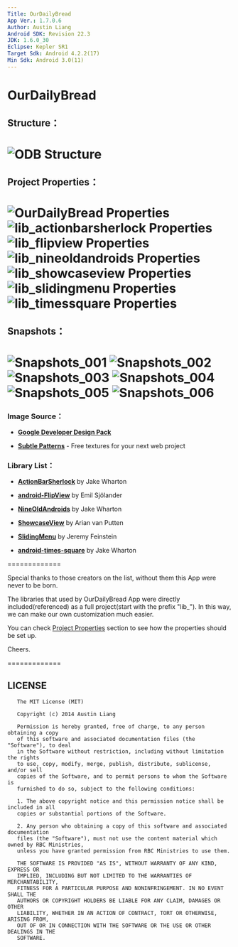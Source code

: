 ```yaml
---
Title: OurDailyBread
App Ver.: 1.7.0.6
Author: Austin Liang
Android SDK: Revision 22.3
JDK: 1.6.0_30
Eclipse: Kepler SR1
Target Sdk: Android 4.2.2(17)
Min Sdk: Android 3.0(11)
---
```


OurDailyBread
=============
## Structure：
![ODB Structure](https://dl.dropboxusercontent.com/u/39423116/odbImages/OurDailyBread.png "ODB Structure")
=============
## Project Properties：
![OurDailyBread Properties](https://dl.dropboxusercontent.com/u/39423116/odbImages/ProjProperties/odb_001.png "OurDailyBread Properties")
![lib_actionbarsherlock Properties](https://dl.dropboxusercontent.com/u/39423116/odbImages/ProjProperties/odb_002.png "lib_actionbarsherlock Properties")
![lib_flipview Properties](https://dl.dropboxusercontent.com/u/39423116/odbImages/ProjProperties/odb_003.png "lib_flipview Properties")
![lib_nineoldandroids Properties](https://dl.dropboxusercontent.com/u/39423116/odbImages/ProjProperties/odb_004.png "lib_nineoldandroids Properties")
![lib_showcaseview Properties](https://dl.dropboxusercontent.com/u/39423116/odbImages/ProjProperties/odb_005.png "lib_showcaseview Properties")
![lib_slidingmenu Properties](https://dl.dropboxusercontent.com/u/39423116/odbImages/ProjProperties/odb_006.png "lib_slidingmenu Properties")
![lib_timessquare Properties](https://dl.dropboxusercontent.com/u/39423116/odbImages/ProjProperties/odb_007.png "lib_timessquare Properties")
=============
## Snapshots：
![Snapshots_001](https://dl.dropboxusercontent.com/u/39423116/odbImages/en-US/odb_001.png "Snapshots_001")
![Snapshots_002](https://dl.dropboxusercontent.com/u/39423116/odbImages/en-US/odb_002.png "Snapshots_002")
![Snapshots_003](https://dl.dropboxusercontent.com/u/39423116/odbImages/en-US/odb_003.png "Snapshots_003")
![Snapshots_004](https://dl.dropboxusercontent.com/u/39423116/odbImages/en-US/odb_004.png "Snapshots_004")
![Snapshots_005](https://dl.dropboxusercontent.com/u/39423116/odbImages/en-US/odb_005.png "Snapshots_005")
![Snapshots_006](https://dl.dropboxusercontent.com/u/39423116/odbImages/en-US/odb_006.png "Snapshots_006")
=============
### Image Source：

*    **[Google Developer Design Pack](https://developer.android.com/design/downloads/index.html)** 

*    **[Subtle Patterns](http://subtlepatterns.com/)** - Free textures for your next web project

### Library List：

*    **[ActionBarSherlock](http://actionbarsherlock.com/)**  by Jake Wharton
       
*    **[android-FlipView](https://github.com/emilsjolander/android-FlipView)**  by Emil Sjölander
       
*    **[NineOldAndroids](http://nineoldandroids.com/)**  by Jake Wharton
       
*    **[ShowcaseView](https://github.com/arianvp/ShowcaseView)**  by Arian van Putten
       
*    **[SlidingMenu](https://github.com/jfeinstein10/SlidingMenu)**  by Jeremy Feinstein
       
*    **[android-times-square](https://github.com/square/android-times-square)**  by Jake Wharton

=============

Special thanks to those creators on the list, without them this App were never to be born.

The libraries that used by OurDailyBread App were directly included(referenced) as a full project(start with the prefix "lib_"). In this way, we can make our own customization much easier.

You can check [Project Properties](#project-properties) section to see how the properties should be set up.


Cheers.

=============

LICENSE
-------

       The MIT License (MIT)
       
       Copyright (c) 2014 Austin Liang
       
       Permission is hereby granted, free of charge, to any person obtaining a copy
       of this software and associated documentation files (the "Software"), to deal
       in the Software without restriction, including without limitation the rights
       to use, copy, modify, merge, publish, distribute, sublicense, and/or sell
       copies of the Software, and to permit persons to whom the Software is
       furnished to do so, subject to the following conditions:
       
       1. The above copyright notice and this permission notice shall be included in all 
       copies or substantial portions of the Software.
       
       2. Any person who obtaining a copy of this software and associated documentation 
       files (the "Software"), must not use the content material which owned by RBC Ministries, 
       unless you have granted permission from RBC Ministries to use them.
       
       THE SOFTWARE IS PROVIDED "AS IS", WITHOUT WARRANTY OF ANY KIND, EXPRESS OR
       IMPLIED, INCLUDING BUT NOT LIMITED TO THE WARRANTIES OF MERCHANTABILITY,
       FITNESS FOR A PARTICULAR PURPOSE AND NONINFRINGEMENT. IN NO EVENT SHALL THE
       AUTHORS OR COPYRIGHT HOLDERS BE LIABLE FOR ANY CLAIM, DAMAGES OR OTHER
       LIABILITY, WHETHER IN AN ACTION OF CONTRACT, TORT OR OTHERWISE, ARISING FROM,
       OUT OF OR IN CONNECTION WITH THE SOFTWARE OR THE USE OR OTHER DEALINGS IN THE
       SOFTWARE.
